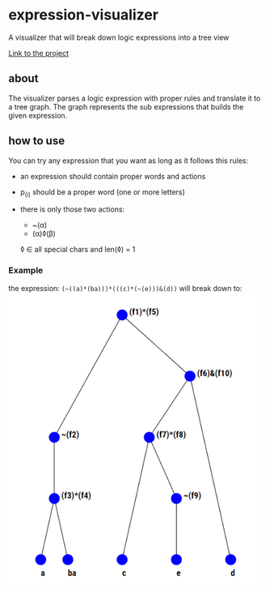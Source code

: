 # expression-visualizer

A visualizer that will break down logic expressions into a tree view

[Link to the project](https://dimatc.github.io/expression-visualizer)

## about

The visualizer parses a logic expression with proper rules and translate it to a tree graph.
The graph represents the sub expressions that builds the given expression.

## how to use

You can try any expression that you want as long as it follows this rules:

- an expression should contain proper words and actions
- p<sub>(i)</sub> should be a proper word (one or more letters)
- there is only those two actions:

  - ~(&alpha;)
  - (&alpha;)&loz;(&beta;)

  &loz; &isin; all special chars and len(&loz;) = 1

### Example

the expression:
`(~((a)*(ba)))*(((c)*(~(e)))&(d))`
will break down to:
![Tree Graph](/img/tree.jpg)
